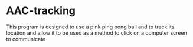 # AAC-tracking
This program is designed to use a pink ping pong ball and to track its location and allow it to be used as a method to click on a computer screen to communicate

